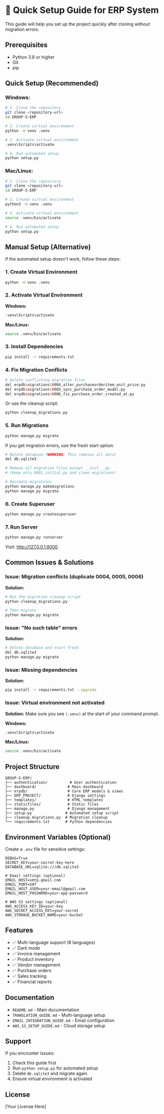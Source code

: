 # 🚀 Quick Setup Guide for ERP System

This guide will help you set up the project quickly after cloning without migration errors.

## Prerequisites

- Python 3.8 or higher
- Git
- pip

## Quick Setup (Recommended)

### Windows:
```bash
# 1. Clone the repository
git clone <repository-url>
cd GROUP-5-ERP

# 2. Create virtual environment
python -m venv .venv

# 3. Activate virtual environment
.venv\Scripts\activate

# 4. Run automated setup
python setup.py
```

### Mac/Linux:
```bash
# 1. Clone the repository
git clone <repository-url>
cd GROUP-5-ERP

# 2. Create virtual environment
python3 -m venv .venv

# 3. Activate virtual environment
source .venv/bin/activate

# 4. Run automated setup
python setup.py
```

## Manual Setup (Alternative)

If the automated setup doesn't work, follow these steps:

### 1. Create Virtual Environment
```bash
python -m venv .venv
```

### 2. Activate Virtual Environment
**Windows:**
```bash
.venv\Scripts\activate
```

**Mac/Linux:**
```bash
source .venv/bin/activate
```

### 3. Install Dependencies
```bash
pip install -r requirements.txt
```

### 4. Fix Migration Conflicts
```bash
# Delete conflicting migration files
del erpdb\migrations\0004_alter_purchaseorderitem_unit_price.py
del erpdb\migrations\0005_sync_purchase_order_model.py
del erpdb\migrations\0006_fix_purchase_order_created_at.py
```

Or use the cleanup script:
```bash
python cleanup_migrations.py
```

### 5. Run Migrations
```bash
python manage.py migrate
```

If you get migration errors, use the fresh start option:
```bash
# Delete database (WARNING: This removes all data)
del db.sqlite3

# Remove all migration files except __init__.py
# (Keep only 0001_initial.py and clean migrations)

# Recreate migrations
python manage.py makemigrations
python manage.py migrate
```

### 6. Create Superuser
```bash
python manage.py createsuperuser
```

### 7. Run Server
```bash
python manage.py runserver
```

Visit: http://127.0.0.1:8000

## Common Issues & Solutions

### Issue: Migration conflicts (duplicate 0004, 0005, 0006)
**Solution:**
```bash
# Run the migration cleanup script
python cleanup_migrations.py

# Then migrate
python manage.py migrate
```

### Issue: "No such table" errors
**Solution:**
```bash
# Delete database and start fresh
del db.sqlite3
python manage.py migrate
```

### Issue: Missing dependencies
**Solution:**
```bash
pip install -r requirements.txt --upgrade
```

### Issue: Virtual environment not activated
**Solution:**
Make sure you see `(.venv)` at the start of your command prompt.

**Windows:**
```bash
.venv\Scripts\activate
```

**Mac/Linux:**
```bash
source .venv/bin/activate
```

## Project Structure

```
GROUP-5-ERP/
├── authentication/          # User authentication
├── dashboard/              # Main dashboard
├── erpdb/                  # Core ERP models & views
├── ERP_PROJECT/            # Django settings
├── templates/              # HTML templates
├── staticfiles/            # Static files
├── manage.py               # Django management
├── setup.py               # Automated setup script
├── cleanup_migrations.py  # Migration cleanup
└── requirements.txt       # Python dependencies
```

## Environment Variables (Optional)

Create a `.env` file for sensitive settings:

```env
DEBUG=True
SECRET_KEY=your-secret-key-here
DATABASE_URL=sqlite:///db.sqlite3

# Email settings (optional)
EMAIL_HOST=smtp.gmail.com
EMAIL_PORT=587
EMAIL_HOST_USER=your-email@gmail.com
EMAIL_HOST_PASSWORD=your-app-password

# AWS S3 settings (optional)
AWS_ACCESS_KEY_ID=your-key
AWS_SECRET_ACCESS_KEY=your-secret
AWS_STORAGE_BUCKET_NAME=your-bucket
```

## Features

- ✅ Multi-language support (8 languages)
- ✅ Dark mode
- ✅ Invoice management
- ✅ Product inventory
- ✅ Vendor management
- ✅ Purchase orders
- ✅ Sales tracking
- ✅ Financial reports

## Documentation

- `README.md` - Main documentation
- `TRANSLATION_GUIDE.md` - Multi-language setup
- `EMAIL_INTEGRATION_GUIDE.md` - Email configuration
- `AWS_S3_SETUP_GUIDE.md` - Cloud storage setup

## Support

If you encounter issues:
1. Check this guide first
2. Run `python setup.py` for automated setup
3. Delete `db.sqlite3` and migrate again
4. Ensure virtual environment is activated

## License

[Your License Here]

